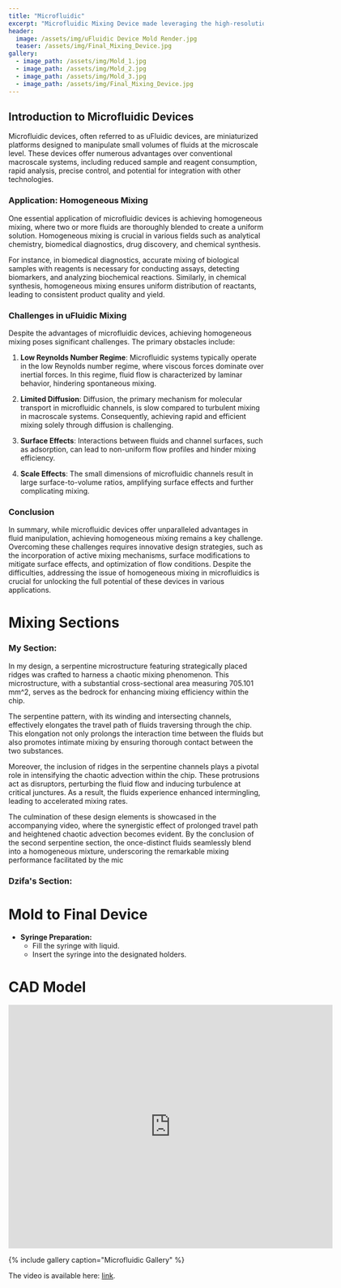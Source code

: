 ```yaml
---
title: "Microfluidic"
excerpt: "Microfluidic Mixing Device made leveraging the high-resolution printing capabilities of the Form 3 SLA printers "
header:
  image: /assets/img/uFluidic Device Mold Render.jpg
  teaser: /assets/img/Final_Mixing_Device.jpg
gallery:
  - image_path: /assets/img/Mold_1.jpg
  - image_path: /assets/img/Mold_2.jpg
  - image_path: /assets/img/Mold_3.jpg
  - image_path: /assets/img/Final_Mixing_Device.jpg
---
```



## Introduction to Microfluidic Devices

Microfluidic devices, often referred to as uFluidic devices, are miniaturized platforms designed to manipulate small volumes of fluids at the microscale level. These devices offer numerous advantages over conventional macroscale systems, including reduced sample and reagent consumption, rapid analysis, precise control, and potential for integration with other technologies. 

### Application: Homogeneous Mixing

One essential application of microfluidic devices is achieving homogeneous mixing, where two or more fluids are thoroughly blended to create a uniform solution. Homogeneous mixing is crucial in various fields such as analytical chemistry, biomedical diagnostics, drug discovery, and chemical synthesis.

For instance, in biomedical diagnostics, accurate mixing of biological samples with reagents is necessary for conducting assays, detecting biomarkers, and analyzing biochemical reactions. Similarly, in chemical synthesis, homogeneous mixing ensures uniform distribution of reactants, leading to consistent product quality and yield.

### Challenges in uFluidic Mixing

Despite the advantages of microfluidic devices, achieving homogeneous mixing poses significant challenges. The primary obstacles include:

1. **Low Reynolds Number Regime**: Microfluidic systems typically operate in the low Reynolds number regime, where viscous forces dominate over inertial forces. In this regime, fluid flow is characterized by laminar behavior, hindering spontaneous mixing.

2. **Limited Diffusion**: Diffusion, the primary mechanism for molecular transport in microfluidic channels, is slow compared to turbulent mixing in macroscale systems. Consequently, achieving rapid and efficient mixing solely through diffusion is challenging.

3. **Surface Effects**: Interactions between fluids and channel surfaces, such as adsorption, can lead to non-uniform flow profiles and hinder mixing efficiency.

4. **Scale Effects**: The small dimensions of microfluidic channels result in large surface-to-volume ratios, amplifying surface effects and further complicating mixing.

### Conclusion

In summary, while microfluidic devices offer unparalleled advantages in fluid manipulation, achieving homogeneous mixing remains a key challenge. Overcoming these challenges requires innovative design strategies, such as the incorporation of active mixing mechanisms, surface modifications to mitigate surface effects, and optimization of flow conditions. Despite the difficulties, addressing the issue of homogeneous mixing in microfluidics is crucial for unlocking the full potential of these devices in various applications.
# Mixing Sections

### My Section:

In my design, a serpentine microstructure featuring strategically placed ridges was crafted to harness a chaotic mixing phenomenon. This microstructure, with a substantial cross-sectional area measuring 705.101 mm^2, serves as the bedrock for enhancing mixing efficiency within the chip. 

The serpentine pattern, with its winding and intersecting channels, effectively elongates the travel path of fluids traversing through the chip. This elongation not only prolongs the interaction time between the fluids but also promotes intimate mixing by ensuring thorough contact between the two substances. 

Moreover, the inclusion of ridges in the serpentine channels plays a pivotal role in intensifying the chaotic advection within the chip. These protrusions act as disruptors, perturbing the fluid flow and inducing turbulence at critical junctures. As a result, the fluids experience enhanced intermingling, leading to accelerated mixing rates.

The culmination of these design elements is showcased in the accompanying video, where the synergistic effect of prolonged travel path and heightened chaotic advection becomes evident. By the conclusion of the second serpentine section, the once-distinct fluids seamlessly blend into a homogeneous mixture, underscoring the remarkable mixing performance facilitated by the mic

###  Dzifa's Section:

# Mold to Final Device

* **Syringe Preparation:**
  * Fill the syringe with liquid.
  * Insert the syringe into the designated holders.

# CAD Model
<iframe src="https://vanderbilt643.autodesk360.com/shares/public/SH512d4QTec90decfa6e4215c017f367074f?mode=embed" width="640" height="480" allowfullscreen="true" webkitallowfullscreen="true" mozallowfullscreen="true"  frameborder="0"></iframe>

{% include gallery caption="Microfluidic Gallery" %}

The video is available here: [link](https://drive.google.com/file/d/1XxTrSjvDsOyE1e8hy618UqlehHPXQZp9/view?usp=sharing).


